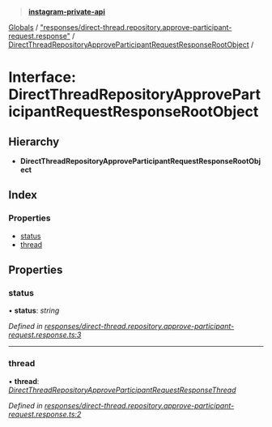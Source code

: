 > **[instagram-private-api](../README.md)**

[Globals](../README.md) / ["responses/direct-thread.repository.approve-participant-request.response"](../modules/_responses_direct_thread_repository_approve_participant_request_response_.md) / [DirectThreadRepositoryApproveParticipantRequestResponseRootObject](_responses_direct_thread_repository_approve_participant_request_response_.directthreadrepositoryapproveparticipantrequestresponserootobject.md) /

# Interface: DirectThreadRepositoryApproveParticipantRequestResponseRootObject

## Hierarchy

* **DirectThreadRepositoryApproveParticipantRequestResponseRootObject**

## Index

### Properties

* [status](_responses_direct_thread_repository_approve_participant_request_response_.directthreadrepositoryapproveparticipantrequestresponserootobject.md#status)
* [thread](_responses_direct_thread_repository_approve_participant_request_response_.directthreadrepositoryapproveparticipantrequestresponserootobject.md#thread)

## Properties

###  status

• **status**: *string*

*Defined in [responses/direct-thread.repository.approve-participant-request.response.ts:3](https://github.com/dilame/instagram-private-api/blob/e9c516c/src/responses/direct-thread.repository.approve-participant-request.response.ts#L3)*

___

###  thread

• **thread**: *[DirectThreadRepositoryApproveParticipantRequestResponseThread](_responses_direct_thread_repository_approve_participant_request_response_.directthreadrepositoryapproveparticipantrequestresponsethread.md)*

*Defined in [responses/direct-thread.repository.approve-participant-request.response.ts:2](https://github.com/dilame/instagram-private-api/blob/e9c516c/src/responses/direct-thread.repository.approve-participant-request.response.ts#L2)*